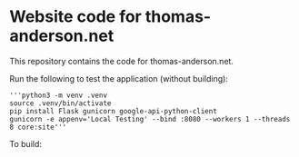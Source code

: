 # Website code for thomas-anderson.net

This repository contains the code for thomas-anderson.net. 

Run the following to test the application (without building):

    '''python3 -m venv .venv
    source .venv/bin/activate
    pip install Flask gunicorn google-api-python-client
    gunicorn -e appenv='Local Testing' --bind :8080 --workers 1 --threads 8 core:site'''

To build: